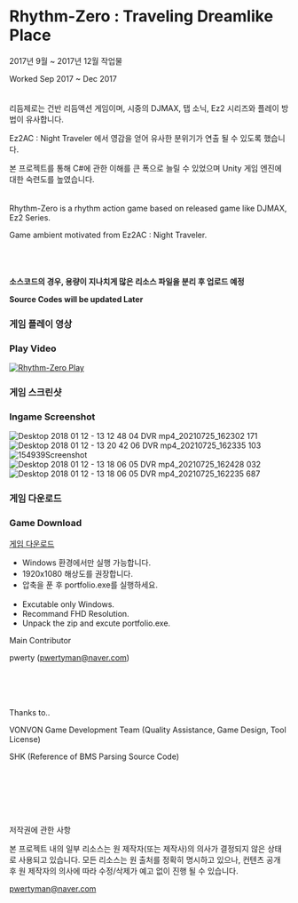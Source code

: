 # Rhythm-Zero : Traveling Dreamlike Place

2017년 9월 ~ 2017년 12월 작업물

Worked Sep 2017 ~ Dec 2017
<br/>
<br/>
<br/>
리듬제로는 건반 리듬액션 게임이며, 시중의 DJMAX, 탭 소닉, Ez2 시리즈와 플레이 방법이 유사합니다.

Ez2AC : Night Traveler 에서 영감을 얻어 유사한 분위기가 연출 될 수 있도록 했습니다.

본 프로젝트를 통해 C#에 관한 이해를 큰 폭으로 늘릴 수 있었으며 Unity 게임 엔진에 대한 숙련도를 높였습니다.
<br/><br/><br/>
Rhythm-Zero is a rhythm action game based on released game like DJMAX, Ez2 Series.

Game ambient motivated from Ez2AC : Night Traveler.
<br/><br/><br/><br/>


**소스코드의 경우, 용량이 지나치게 많은 리소스 파일을 분리 후 업로드 예정**

**Source Codes will be updated Later**

### 게임 플레이 영상
### Play Video

[![Rhythm-Zero Play](http://img.youtube.com/vi/nYrRAyJE4LU/0.jpg)](http://www.youtube.com/watch?v=nYrRAyJE4LU "Rhythm-Zero TDP Play Video")


### 게임 스크린샷
### Ingame Screenshot
![Desktop 2018 01 12 - 13 12 48 04 DVR mp4_20210725_162302 171](https://user-images.githubusercontent.com/43519833/126891215-83331444-a347-440c-9f37-64f533e2252d.jpg)
![Desktop 2018 01 12 - 13 20 42 06 DVR mp4_20210725_162335 103](https://user-images.githubusercontent.com/43519833/126891219-47300aba-ac0b-4c00-9159-cf20b0fc619c.jpg)
![154939Screenshot](https://user-images.githubusercontent.com/43519833/126891339-cdb8fc2d-a92d-4528-9694-91e3e056aeaf.png)
![Desktop 2018 01 12 - 13 18 06 05 DVR mp4_20210725_162428 032](https://user-images.githubusercontent.com/43519833/126891217-e3a2efda-a8e2-4134-95d4-52e38dd28d7b.jpg)
![Desktop 2018 01 12 - 13 18 06 05 DVR mp4_20210725_162235 687](https://user-images.githubusercontent.com/43519833/126891216-7ecba609-2b5a-4146-92f8-6547dacae242.jpg)




### 게임 다운로드
### Game Download

[게임 다운로드](https://drive.google.com/file/d/1UxYMhxWyR1dfxyhRNk1BF-Fx-uZNmmN3/view?usp=sharing)

- Windows 환경에서만 실행 가능합니다.
- 1920x1080 해상도를 권장합니다.
- 압축을 푼 후 portfolio.exe를 실행하세요.
<br/><br/>
- Excutable only Windows.
- Recommand FHD Resolution.
- Unpack the zip and excute portfolio.exe.


Main Contributor

pwerty (pwertyman@naver.com)
 
		
<br/><br/><br/>		
Thanks to..

VONVON Game Development Team (Quality Assistance, Game Design, Tool License)

SHK (Reference of BMS Parsing Source Code)


<br/><br/><br/><br/><br/>


저작권에 관한 사항

 본 프로젝트 내의 일부 리소스는 원 제작자(또는 제작사)의 의사가 결정되지 않은 상태로 사용되고 있습니다. 모든 리소스는 원 출처를 정확히 명시하고 있으나, 컨텐츠 공개 후 원 제작자의 의사에 따라 수정/삭제가 예고 없이 진행 될 수 있습니다.
 
pwertyman@naver.com
